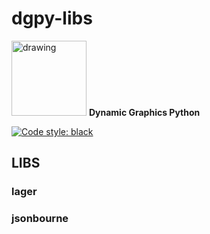 # dgpy-libs

<img src="https://github.com/dynamic-graphics-inc/dgimages/blob/master/dgpy/dgpy_logo.svg?raw=true" alt="drawing" width="120"/> **Dynamic Graphics Python**

[![Code style: black](https://img.shields.io/badge/code%20style-black-000000.svg)](https://github.com/psf/black)

## LIBS

### lager

### jsonbourne

